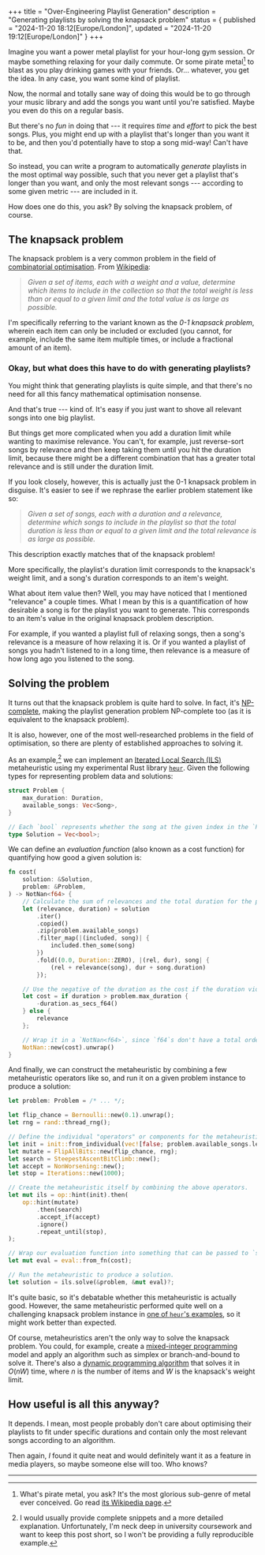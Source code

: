 +++
title = "Over-Engineering Playlist Generation"
description = "Generating playlists by solving the knapsack problem"
status = { published = "2024-11-20 18:12[Europe/London]", updated = "2024-11-20 19:12[Europe/London]" }
+++

Imagine you want a power metal playlist for your hour-long gym session. Or maybe something relaxing for your daily commute. Or some pirate metal[^pirate-metal] to blast as you play drinking games with your friends. Or... whatever, you get the idea. In any case, you want some kind of playlist.

Now, the normal and totally sane way of doing this would be to go through your music library and add the songs you want until you're satisfied. Maybe you even do this on a regular basis.

But there's no *fun* in doing that --- it requires *time* and *effort* to pick the best songs. Plus, you might end up with a playlist that's longer than you want it to be, and then you'd potentially have to stop a song mid-way! Can't have that.

So instead, you can write a program to automatically *generate* playlists in the most optimal way possible, such that you never get a playlist that's longer than you want, and only the most relevant songs --- according to some given metric --- are included in it.

How does one do this, you ask? By solving the knapsack problem, of course.

## The knapsack problem

The knapsack problem is a very common problem in the field of [combinatorial optimisation](https://en.wikipedia.org/wiki/Combinatorial_optimization). From [Wikipedia](https://en.wikipedia.org/wiki/Knapsack_problem):

> *Given a set of items, each with a weight and a value, determine which items to include in the collection so that the total weight is less than or equal to a given limit and the total value is as large as possible.*

I'm specifically referring to the variant known as the *0-1 knapsack problem*, wherein each item can only be included or excluded (you cannot, for example, include the same item multiple times, or include a fractional amount of an item).

### Okay, but what does this have to do with generating playlists?

You might think that generating playlists is quite simple, and that there's no need for all this fancy mathematical optimisation nonsense.

And that's true --- kind of. It's easy if you just want to shove all relevant songs into one big playlist.

But things get more complicated when you add a duration limit while wanting to maximise relevance. You can't, for example, just reverse-sort songs by relevance and then keep taking them until you hit the duration limit, because there might be a different combination that has a greater total relevance and is still under the duration limit.

If you look closely, however, this is actually just the 0-1 knapsack problem in disguise. It's easier to see if we rephrase the earlier problem statement like so:

> *Given a set of songs, each with a duration and a relevance, determine which songs to include in the playlist so that the total duration is less than or equal to a given limit and the total relevance is as large as possible.*

This description exactly matches that of the knapsack problem!

More specifically, the playlist's duration limit corresponds to the knapsack's weight limit, and a song's duration corresponds to an item's weight.

What about item value then? Well, you may have noticed that I mentioned "relevance" a couple times. What I mean by this is a quantification of how desirable a song is for the playlist you want to generate. This corresponds to an item's value in the original knapsack problem description.

For example, if you wanted a playlist full of relaxing songs, then a song's relevance is a measure of how relaxing it is. Or if you wanted a playlist of songs you hadn't listened to in a long time, then relevance is a measure of how long ago you listened to the song.

## Solving the problem

It turns out that the knapsack problem is quite hard to solve. In fact, it's [NP-complete](https://en.wikipedia.org/wiki/NP-completeness), making the playlist generation problem NP-complete too (as it is equivalent to the knapsack problem).

It is also, however, one of the most well-researched problems in the field of optimisation, so there are plenty of established approaches to solving it.

As an example,[^incomplete-example] we can implement an [Iterated Local Search (ILS)](https://en.wikipedia.org/wiki/Iterated_local_search) metaheuristic using my experimental Rust library [`heur`](https://github.com/Carnagion/heur). Given the following types for representing problem data and solutions:

```rs
struct Problem {
    max_duration: Duration,
    available_songs: Vec<Song>,
}

// Each `bool` represents whether the song at the given index in the `Problem` is included or not.
type Solution = Vec<bool>;
```

We can define an *evaluation function* (also known as a cost function) for quantifying how good a given solution is:

```rs
fn cost(
    solution: &Solution,
    problem: &Problem,
) -> NotNan<f64> {
    // Calculate the sum of relevances and the total duration for the playlist.
    let (relevance, duration) = solution
        .iter()
        .copied()
        .zip(problem.available_songs)
        .filter_map(|(included, song)| {
            included.then_some(song)
        })
        .fold((0.0, Duration::ZERO), |(rel, dur), song| {
            (rel + relevance(song), dur + song.duration)
        });

    // Use the negative of the duration as the cost if the duration violates our maximum duration constraint.
    let cost = if duration > problem.max_duration {
        -duration.as_secs_f64()
    } else {
        relevance
    };

    // Wrap it in a `NotNan<f64>`, since `f64`s don't have a total order.
    NotNan::new(cost).unwrap()
}
```

And finally, we can construct the metaheuristic by combining a few metaheuristic operators like so, and run it on a given problem instance to produce a solution:

```rs
let problem: Problem = /* ... */;

let flip_chance = Bernoulli::new(0.1).unwrap();
let rng = rand::thread_rng();

// Define the individual "operators" or components for the metaheuristic.
let init = init::from_individual(vec![false; problem.available_songs.len()]);
let mutate = FlipAllBits::new(flip_chance, rng);
let search = SteepestAscentBitClimb::new();
let accept = NonWorsening::new();
let stop = Iterations::new(1000);

// Create the metaheuristic itself by combining the above operators.
let mut ils = op::hint(init).then(
    op::hint(mutate)
        .then(search)
        .accept_if(accept)
        .ignore()
        .repeat_until(stop),
);

// Wrap our evaluation function into something that can be passed to `solve`.
let mut eval = eval::from_fn(cost);

// Run the metaheuristic to produce a solution.
let solution = ils.solve(&problem, &mut eval)?;
```

It's quite basic, so it's debatable whether this metaheuristic is actually good. However, the same metaheuristic performed quite well on a challenging knapsack problem instance in [one of `heur`'s examples](https://github.com/Carnagion/heur/blob/main/examples/knapsack.rs), so it might work better than expected.

Of course, metaheuristics aren't the only way to solve the knapsack problem. You could, for example, create a [mixed-integer programming](https://en.wikipedia.org/wiki/Integer_programming) model and apply an algorithm such as simplex or branch-and-bound to solve it. There's also a [dynamic programming algorithm](https://en.wikipedia.org/wiki/Knapsack_problem#Dynamic_programming_in-advance_algorithm) that solves it in $O(nW)$ time, where $n$ is the number of items and $W$ is the knapsack's weight limit.

## How useful is all this anyway?

It depends. I mean, most people probably don't care about optimising their playlists to fit under specific durations and contain only the most relevant songs according to an algorithm.

Then again, *I* found it quite neat and would definitely want it as a feature in media players, so maybe someone else will too. Who knows?

---

[^pirate-metal]: What's pirate metal, you ask? It's the most glorious sub-genre of metal ever conceived. Go read [its Wikipedia page](https://en.wikipedia.org/wiki/Pirate_metal).

[^incomplete-example]: I would usually provide complete snippets and a more detailed explanation. Unfortunately, I'm neck deep in university coursework and want to keep this post short, so I won't be providing a fully reproducible example.